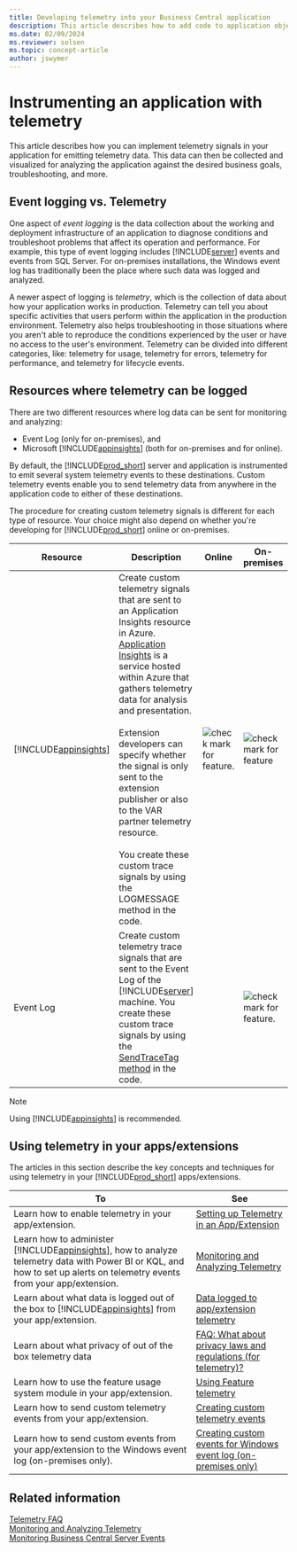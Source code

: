 ```yaml
---
title: Developing telemetry into your Business Central application
description: This article describes how to add code to application objects that enables you to gather telemetry.
ms.date: 02/09/2024
ms.reviewer: solsen
ms.topic: concept-article
author: jswymer
---
```


# Instrumenting an application with telemetry

This article describes how you can implement telemetry signals in your application for emitting telemetry data. This data can then be collected and visualized for analyzing the application against the desired business goals, troubleshooting, and more.

## Event logging vs. Telemetry

One aspect of *event logging* is the data collection about the working and deployment infrastructure of an application to diagnose conditions and troubleshoot problems that affect its operation and performance. For example, this type of event logging includes [!INCLUDE[server](includes/server.md)] events and events from SQL Server. For on-premises installations, the Windows event log has traditionally been the place where such data was logged and analyzed.

A newer aspect of logging is *telemetry*, which is the collection of data about how your application works in production. Telemetry can tell you about specific activities that users perform within the application in the production environment. Telemetry also helps troubleshooting in those situations where you aren't able to reproduce the conditions experienced by the user or have no access to the user's environment. Telemetry can be divided into different categories, like: telemetry for usage, telemetry for errors, telemetry for performance, and telemetry for lifecycle events.

## Resources where telemetry can be logged

There are two different resources where log data can be sent for monitoring and analyzing: 
- Event Log (only for on-premises), and
- Microsoft [!INCLUDE[appinsights](../includes/azure-appinsights-name.md)] (both for on-premises and for online). 

By default, the [!INCLUDE[prod_short](includes/prod_short.md)] server and application is instrumented to emit several system telemetry events to these destinations. Custom telemetry events enable you to send telemetry data from anywhere in the application code to either of these destinations.

The procedure for creating custom telemetry signals is different for each type of resource. Your choice might also depend on whether you're developing for [!INCLUDE[prod_short](../developer/includes/prod_short.md)] online or on-premises.

|Resource|Description|Online|On-premises|More information|
|-----------|-----------|------|-----------|----------------|
|[!INCLUDE[appinsights](../includes/azure-appinsights-name.md)]|Create custom telemetry signals that are sent to an Application Insights resource in Azure. [Application Insights](/azure/azure-monitor/app/app-insights-overview) is a service hosted within Azure that gathers telemetry data for analysis and presentation. <br /><br />Extension developers can specify whether the signal is only sent to the extension publisher or also to the VAR partner telemetry resource.<br /><br />You create these custom trace signals by using the LOGMESSAGE method in the code.|![check mark for feature.](media/check.png)|![check mark for feature](media/check.png)|[See...](devenv-instrument-application-for-telemetry-app-insights.md)|
|Event Log| Create custom telemetry trace signals that are sent to the Event Log of the [!INCLUDE[server](includes/server.md)] machine. You create these custom trace signals by using the [SendTraceTag method](methods-auto/session/session-sendtracetag-method.md) in the code.||![check mark for feature.](media/check.png)|[See...](devenv-instrument-application-for-telemetry-event-log.md)|

> [!NOTE]
> Using [!INCLUDE[appinsights](../includes/azure-appinsights-name.md)] is recommended. 

## Using telemetry in your apps/extensions

The articles in this section describe the key concepts and techniques for using telemetry in your [!INCLUDE[prod_short](../developer/includes/prod_short.md)] apps/extensions.

|To|See|  
|--------|---------|  
| Learn how to enable telemetry in your app/extension. | [Setting up Telemetry in an App/Extension](devenv-application-insights-for-extensions.md) |  
|Learn how to administer [!INCLUDE[appinsights](../includes/azure-appinsights-name.md)], how to analyze telemetry data with Power BI or KQL, and how to set up alerts on telemetry events from your app/extension. | [Monitoring and Analyzing Telemetry](../administration/telemetry-overview.md) |
|Learn about what data is logged out of the box to [!INCLUDE[appinsights](../includes/azure-appinsights-name.md)] from your app/extension. | [Data logged to app/extension telemetry](devenv-application-insights-for-extensions-data.md) |
|Learn about what privacy of out of the box telemetry data| [FAQ: What about privacy laws and regulations (for telemetry)?](../administration/telemetry-faq.md#what-about-privacy-laws-and-regulations) |
| Learn how to use the feature usage system module in your app/extension. | [Using Feature telemetry](../administration/telemetry-feature-telemetry.md) |
|Learn how to send custom telemetry events from your app/extension. | [Creating custom telemetry events](devenv-instrument-application-for-telemetry-app-insights.md) |  
|Learn how to send custom events from your app/extension to the Windows event log (on-premises only). | [Creating custom events for Windows event log (on-premises only)](devenv-instrument-application-for-telemetry-event-log.md) |


## Related information

[Telemetry FAQ](../administration/telemetry-faq.md)  
[Monitoring and Analyzing Telemetry](../administration/telemetry-overview.md)  
[Monitoring Business Central Server Events](../administration/monitor-server-events.md)  
